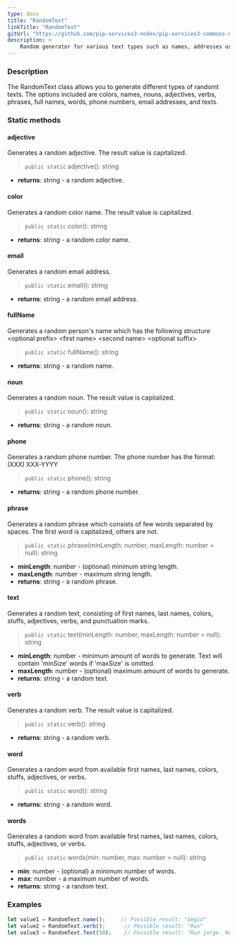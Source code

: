 ```yaml
---
type: docs
title: "RandomText"
linkTitle: "RandomText"
gitUrl: "https://github.com/pip-services3-nodex/pip-services3-commons-nodex"
description: >
    Random generator for various text types such as names, addresses or phone numbers.
---
```


### Description

The RandomText class allows you to generate different types of randomt texts. The options included are colors, names, nouns, adjectives, verbs, phrases, full names, words, phone numbers, email addresses, and texts.


### Static methods

#### adjective
Generates a random adjective.
The result value is capitalized.

> `public static` adjective(): string 

- **returns**: string - a random adjective.

#### color
Generates a random color name.
The result value is capitalized.

> `public static` color(): string

- **returns**: string - a random color name.

#### email
Generates a random email address.

> `public static` email(): string

- **returns**: string - a random email address.

#### fullName
Generates a random person's name which has the following structure
\<optional prefix\> \<first name\> \<second name\> \<optional suffix\>

> `public static` fullName(): string

- **returns**: string - a random name.


#### noun
Generates a random noun.
The result value is capitalized.

> `public static` noun(): string

- **returns**: string - a random noun.

#### phone
Generates a random phone number.
The phone number has the format: (XXX) XXX-YYYY

> `public static` phone(): string

- **returns**: string -  a random phone number.


#### phrase
Generates a random phrase which consists of few words separated by spaces.
The first word is capitalized, others are not.

> `public static` phrase(minLength: number, maxLength: number = null): string 

- **minLength**: number - (optional) minimum string length.
- **maxLength**: number -  maximum string length.
- **returns**: string -  a random phrase.

#### text
Generates a random text, consisting of first names, last names, colors, stuffs, adjectives, verbs, and punctuation marks.

> `public static` text(minLength: number, maxLength: number = null): string

- **minLength**: number - minimum amount of words to generate. Text will contain 'minSize' words if 'maxSize' is omitted.
- **maxLength**: number -  (optional) maximum amount of words to generate.
- **returns**: string -  a random text.

#### verb
Generates a random verb.
The result value is capitalized.

> `public static` verb(): string

- **returns**: string - a random verb.


#### word
Generates a random word from available first names, last names, colors, stuffs, adjectives, or verbs.

> `public static` word(): string

- **returns**: string - a random word.

#### words
Generates a random word from available first names, last names, colors, stuffs, adjectives, or verbs.

> `public static` words(min: number, max: number = null): string

- **min**: number - (optional) a minimum number of words.
- **max**: number - a maximum number of words.
- **returns**: string - a random text.

### Examples

```typescript
let value1 = RandomText.name();     // Possible result: "Segio"
let value2 = RandomText.verb();      // Possible result: "Run"
let value3 = RandomText.Text(50);    // Possible result: "Run jorge. Red high scream?"

```
